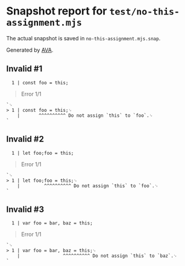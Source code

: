 # Snapshot report for `test/no-this-assignment.mjs`

The actual snapshot is saved in `no-this-assignment.mjs.snap`.

Generated by [AVA](https://avajs.dev).

## Invalid #1
      1 | const foo = this;

> Error 1/1

    `␊
    > 1 | const foo = this;␊
        |       ^^^^^^^^^^ Do not assign `this` to `foo`.␊
    `

## Invalid #2
      1 | let foo;foo = this;

> Error 1/1

    `␊
    > 1 | let foo;foo = this;␊
        |         ^^^^^^^^^^ Do not assign `this` to `foo`.␊
    `

## Invalid #3
      1 | var foo = bar, baz = this;

> Error 1/1

    `␊
    > 1 | var foo = bar, baz = this;␊
        |                ^^^^^^^^^^ Do not assign `this` to `baz`.␊
    `
